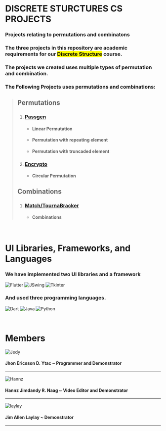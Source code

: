 # DISCRETE STURCTURES CS PROJECTS

### Projects relating to permutations and combinatons

### The three projects in this repository are academic requirements for our <mark>Discrete Structure</mark> course.

### The projects we created uses multiple types of permutation and combination. <br>
### The Following Projects uses permutations and combinations: 

> ## Permutations
>
>1. ### [Passgen](https://github.com/Jedybox/descretes_structure_projects/tree/master/passgen/passgen)
>    + #### Linear Permutation
>    + #### Permutation with repeating element
>    + ####  Permutation with truncaded element
>
>2. ### [Encrypto](https://github.com/Jedybox/descretes_structure_projects/tree/master/Encrypto)
>    + #### Circular Permutation
>
>## Combinations
>
> 1. ### [Match/TournaBracker](https://github.com/Jedybox/descretes_structure_projects/tree/master/TournaBracker)
>    + #### Combinations

<br>

# UI Libraries, Frameworks, and Languages
### We have implemented two UI libraries and a framework

 ![Flutter](https://img.shields.io/badge/Flutter-%2302569B.svg?style=flat&logo=Flutter&logoColor=white)
 ![JSwing](https://img.shields.io/badge/JSwing-%23FF7800.svg?style=flat&logo=Java&logoColor=white)
 ![Tkinter](https://img.shields.io/badge/Tkinter-%2300BFFF.svg?style=flat&logo=Python&logoColor=white)

### And used three programming languages.
![Dart](https://img.shields.io/badge/dart-%230175C2.svg?style=flat&logo=dart&logoColor=white)
![Java](https://img.shields.io/badge/java-%23ED8B00.svg?style=flat&logo=openjdk&logoColor=white)
![Python](https://img.shields.io/badge/python-3670A0?style=flat&logo=python&logoColor=ffdd54)

<br>

# Members

![Jedy](https://instagram.fmnl8-2.fna.fbcdn.net/v/t51.2885-19/446717344_762537626074923_8493034407785867977_n.jpg?stp=dst-jpg_s150x150&_nc_ht=instagram.fmnl8-2.fna.fbcdn.net&_nc_cat=103&_nc_ohc=ELs4jl8CslQQ7kNvgEqcJ1B&_nc_gid=ace1ed9b99804675bb382cc9119b92c0&edm=AP4sbd4BAAAA&ccb=7-5&oh=00_AYB6hPd46POriU4orpsScznE0UZwv3kH_G_VHCAgP-5eVg&oe=67082954&_nc_sid=7a9f4b)

#### Jhon Ericsson D. Ytac ~ Programmer and Demonstrator

___

![Hannz](https://scontent.fmnl8-2.fna.fbcdn.net/v/t39.30808-1/460022022_3819679284967005_5601154786350965863_n.jpg?stp=dst-jpg_s200x200&_nc_cat=111&ccb=1-7&_nc_sid=50d2ac&_nc_eui2=AeGKr3Gy4-2VudmqYMCIPeVSiBgGEcAVOGmIGAYRwBU4aVJk9BhJNqdXJiYfUTpEJbb01ZVvoxWodAwxr1Ddcsu5&_nc_ohc=O6tlAA9DyvYQ7kNvgF1s4_B&_nc_ht=scontent.fmnl8-2.fna&_nc_gid=ABBXWfT_BhMsYQXWldFzFDH&oh=00_AYAAwg8I03P92shwExl98j3vsXX1zb2q9c5K5abk6voLhg&oe=670829F4)
#### Hannz Jimdandy R. Naag ~ Video Editor and Demonstrator
___

![laylay](https://scontent.fmnl8-3.fna.fbcdn.net/v/t39.30808-1/356357850_3627707667516069_4289032643933228047_n.jpg?stp=dst-jpg_s200x200&_nc_cat=110&ccb=1-7&_nc_sid=0ecb9b&_nc_eui2=AeEV0tQeIUn3sxGzGU_eMd--zVikmqi5nofNWKSaqLmeh9_o_nTOSwZF-I7UCPbnFZYNO9G601min23J93e4v1cH&_nc_ohc=nW_5U3mpTOoQ7kNvgH3xiOB&_nc_ht=scontent.fmnl8-3.fna&_nc_gid=APYaLpCBkKYwjMf2Lq4g9zP&oh=00_AYAZ-98PO3n1JDNPonPTsOknxmb_BuDeiceU_h--x_TnOQ&oe=670831A5)

#### Jim Allen Laylay ~ Demonstrator
___